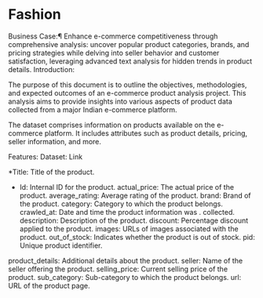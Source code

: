 # Fashion
Business Case:¶ Enhance e-commerce competitiveness through comprehensive analysis: uncover popular product categories, brands, and pricing strategies while delving into seller behavior and customer satisfaction, leveraging advanced text analysis for hidden trends in product details. 
Introduction:

The purpose of this document is to outline the objectives,
methodologies, and expected outcomes of an e-commerce product
analysis project. This analysis aims to provide insights into various
aspects of product data collected from a major Indian e-commerce
platform.

The dataset comprises information on products available on the e-
commerce platform. It includes attributes such as product details,
pricing, seller information, and more.

Features:
Dataset: Link

*Title: Title of the product.
* Id: Internal ID for the product.
actual_price: The actual price of the product.
average_rating: Average rating of the product.
brand: Brand of the product.
category: Category to which the product belongs.
crawled_at: Date and time the product information was
. collected.
description: Description of the product.
discount: Percentage discount applied to the product.
images: URLs of images associated with the product.
out_of_stock: Indicates whether the product is out of stock.
pid: Unique product identifier.

product_details: Additional details about the product.
seller: Name of the seller offering the product.
selling_price: Current selling price of the product.
sub_category: Sub-category to which the product belongs.
url: URL of the product page.
